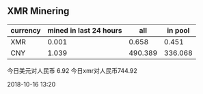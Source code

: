 ## XMR Minering

|currency|mined in last 24 hours|all|in pool|
|---|---|---|---|
|XMR|0.001|0.658|0.451|
|CNY|1.039|490.389|336.068|

今日美元对人民币 6.92	今日xmr对人民币744.92


2018-10-16 13:20